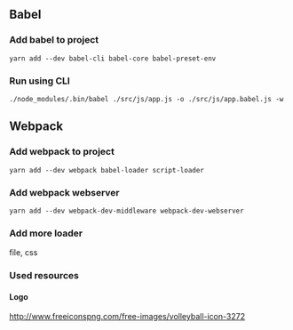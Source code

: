 ## Babel
### Add babel to project
`yarn add --dev babel-cli babel-core babel-preset-env`

### Run using CLI
`./node_modules/.bin/babel ./src/js/app.js -o ./src/js/app.babel.js -w`

## Webpack
### Add webpack to project
`yarn add --dev webpack babel-loader script-loader`

### Add webpack webserver
`yarn add --dev webpack-dev-middleware webpack-dev-webserver`

### Add more loader
file, css

### Used resources
#### Logo
http://www.freeiconspng.com/free-images/volleyball-icon-3272